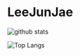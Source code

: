 # LeeJunJae

![github stats](https://github-readme-stats.vercel.app/api?username=sung-hyun-21cse&count_private=true&theme=radical)

![Top Langs](https://github-readme-stats.vercel.app/api/top-langs/?username=sung-hyun-21cse)
